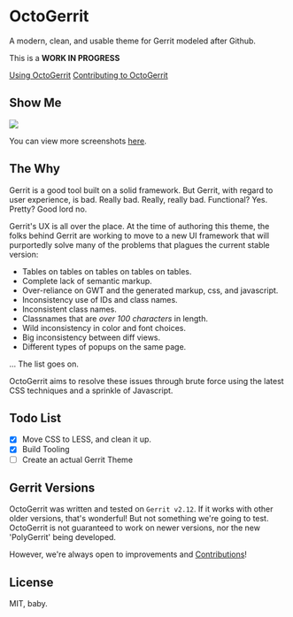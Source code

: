 # OctoGerrit

A modern, clean, and usable theme for Gerrit modeled after Github.

This is a **WORK IN PROGRESS**

[Using OctoGerrit](USING.md)
[Contributing to OctoGerrit](CONTRIBUTING.md)

## Show Me

![](https://raw.githubusercontent.com/shellscape/OctoGerrit/master/assets/dashboard.png)

You can view more screenshots [here](https://github.com/shellscape/OctoGerrit/tree/master/assets).

## The Why

Gerrit is a good tool built on a solid framework. But Gerrit, with regard to user
experience, is bad. Really bad. Really, really bad. Functional? Yes. Pretty? Good lord no.

Gerrit's UX is all over the place. At the time of authoring this theme, the folks
behind Gerrit are working to move to a new UI framework that will purportedly solve many
of the problems that plagues the current stable version:

- Tables on tables on tables on tables on tables.
- Complete lack of semantic markup.
- Over-reliance on GWT and the generated markup, css, and javascript.
- Inconsistency use of IDs and class names.
- Inconsistent class names.
- Classnames that are *over 100 characters* in length.
- Wild inconsistency in color and font choices.
- Big inconsistency between diff views.
- Different types of popups on the same page.

... The list goes on.

OctoGerrit aims to resolve these issues through brute force using the latest CSS
techniques and a sprinkle of Javascript.

## Todo List

- [x] Move CSS to LESS, and clean it up.
- [x] Build Tooling
- [ ] Create an actual Gerrit Theme

## Gerrit Versions

OctoGerrit was written and tested on `Gerrit v2.12`. If it works with other older
versions, that's wonderful! But not something we're going to test. OctoGerrit is
not guaranteed to work on newer versions, nor the new 'PolyGerrit' being developed.

However, we're always open to improvements and [Contributions](#contributing)!

## License

MIT, baby.
